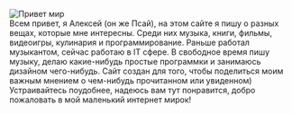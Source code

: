 ![Привет мир](/aboutme.jpg)
</br>
Всем привет, я Алексей (он же Псай), на этом сайте я пишу о разных вещах, которые мне интересны. Среди них музыка, книги, фильмы, видеоигры, кулинария и программирование. Раньше работал музыкантом, сейчас работаю в IT сфере. В свободное время пишу музыку, делаю какие-нибудь простые программки и занимаюсь дизайном чего-нибудь. Сайт создан для того, чтобы поделиться моим важным мнением о чем-нибудь прочитанном или увиденном) Устраивайтесь поудобнее, надеюсь вам тут понравится, добро пожаловать в мой маленький интернет мирок! 